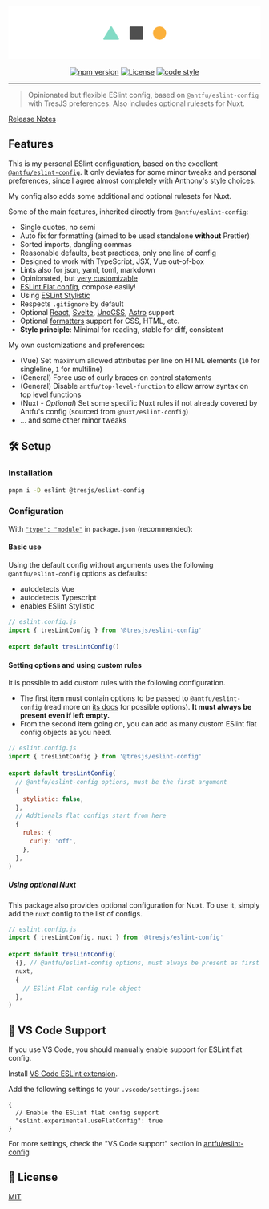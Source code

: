 <picture><img src=".github/repo-banner.png" /></picture>

<div align="center">

[![npm version][npm-version-src]][npm-version-href]
[![License][license-src]][license-href]
[![code style][antfu-src]][antfu-href]

---

</div>

> Opinionated but flexible ESlint config, based on `@antfu/eslint-config` with TresJS preferences. Also includes optional rulesets for Nuxt.

[Release Notes](/CHANGELOG.md)

## Features

This is my personal ESlint configuration, based on the excellent [`@antfu/eslint-config`](https://github.com/antfu/eslint-config). It only deviates for some minor tweaks and personal preferences, since I agree almost completely with Anthony's style choices.

My config also adds some additional and optional rulesets for Nuxt.

Some of the main features, inherited directly from `@antfu/eslint-config`:

- Single quotes, no semi
- Auto fix for formatting (aimed to be used standalone **without** Prettier)
- Sorted imports, dangling commas
- Reasonable defaults, best practices, only one line of config
- Designed to work with TypeScript, JSX, Vue out-of-box
- Lints also for json, yaml, toml, markdown
- Opinionated, but [very customizable](#customization)
- [ESLint Flat config](https://eslint.org/docs/latest/use/configure/configuration-files-new), compose easily!
- Using [ESLint Stylistic](https://github.com/eslint-stylistic/eslint-stylistic)
- Respects `.gitignore` by default
- Optional [React](#react), [Svelte](#svelte), [UnoCSS](#unocss), [Astro](#astro) support
- Optional [formatters](#formatters) support for CSS, HTML, etc.
- **Style principle**: Minimal for reading, stable for diff, consistent

My own customizations and preferences:

- (Vue) Set maximum allowed attributes per line on HTML elements (`10` for singleline, `1` for multiline)
- (General) Force use of curly braces on control statements
- (General) Disable `antfu/top-level-function` to allow arrow syntax on top level functions
- (Nuxt - *Optional*) Set some specific Nuxt rules if not already covered by Antfu's config (sourced from `@nuxt/eslint-config`)
- ... and some other minor tweaks

## 🛠️ Setup

### Installation

```bash
pnpm i -D eslint @tresjs/eslint-config
```

### Configuration

With [`"type": "module"`](https://nodejs.org/api/packages.html#type) in `package.json` (recommended):

#### Basic use

Using the default config without arguments uses the following `@antfu/eslint-config` options as defaults:

- autodetects Vue
- autodetects Typescript
- enables ESlint Stylistic

```js
// eslint.config.js
import { tresLintConfig } from '@tresjs/eslint-config'

export default tresLintConfig()
```

#### Setting options and using custom rules

It is possible to add custom rules with the following configuration.

- The first item must contain options to be passed to `@antfu/eslint-config` (read more on [its docs](https://github.com/antfu/eslint-config) for possible options). **It must always be present even if left empty.**
- From the second item going on, you can add as many custom ESlint flat config objects as you need.

```js
// eslint.config.js
import { tresLintConfig } from '@tresjs/eslint-config'

export default tresLintConfig(
  // @antfu/eslint-config options, must be the first argument
  {
    stylistic: false,
  },
  // Addtionals flat configs start from here
  {
    rules: {
      curly: 'off',
    },
  },
)
```

##### Using optional Nuxt

This package also provides optional configuration for Nuxt. To use it, simply add the `nuxt` config to the list of configs.

```js
// eslint.config.js
import { tresLintConfig, nuxt } from '@tresjs/eslint-config'

export default tresLintConfig(
  {}, // @antfu/eslint-config options, must always be present as first item even if empty
  nuxt,
  {
    // ESlint Flat config rule object
  },
)
```

## 📝 VS Code Support

If you use VS Code, you should manually enable support for ESLint flat config.

Install [VS Code ESLint extension](https://marketplace.visualstudio.com/items?itemName=dbaeumer.vscode-eslint).

Add the following settings to your `.vscode/settings.json`:

```jsonc
{
  // Enable the ESLint flat config support
  "eslint.experimental.useFlatConfig": true
}
```

For more settings, check the "VS Code support" section in [antfu/eslint-config](https://github.com/antfu/eslint-config#vs-code-support-auto-fix)

## 📝 License

[MIT](https://github.com/tresjs/eslint-config/blob/main/LICENSE)

<!-- Badges -->
[npm-version-src]: https://img.shields.io/npm/v/@tresjs/eslint-config/latest.svg?style=flat&colorA=18181B&colorB=88E5C3
[npm-version-href]: https://npmjs.com/package/@tresjs/eslint-config

[npm-downloads-src]: https://img.shields.io/npm/dm/@tresjs/eslint-config.svg?style=flat&colorA=18181B&colorB=88E5C3
[npm-downloads-href]: https://npmjs.com/package/@tresjs/eslint-config

[code-quality-src]: https://img.shields.io/codacy/grade/2089b728f6904916aff7a595c4197b09.svg?style=flat&colorA=18181B&colorB=88E5C3
[code-quality-href]: https://app.codacy.com/gh/tresjs/eslint-config

[bundle-size-src]: https://img.shields.io/bundlephobia/minzip/@tresjs/eslint-config.svg?style=flat&colorA=18181B&colorB=88E5C3
[bundle-size-href]: https://bundlephobia.com/result?p=@tresjs/eslint-config

[license-src]: https://img.shields.io/npm/l/@tresjs/eslint-config.svg?style=flat&colorA=18181B&colorB=88E5C3
[license-href]: https://npmjs.com/package/@tresjs/eslint-config

[antfu-src]: https://antfu.me/badge-code-style.svg
[antfu-href]: https://github.com/antfu/eslint-config
